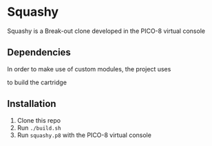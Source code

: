 # Squashy

Squashy is a Break-out clone developed in the PICO-8 virtual console

## Dependencies

In order to make use of custom modules, the project uses 

[picotool]: https://github.com/dansanderson/picotool

 to build the cartridge

## Installation

1. Clone this repo
2. Run `./build.sh`
3. Run `squashy.p8` with the PICO-8 virtual console
